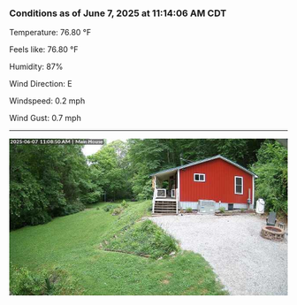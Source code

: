 ### Conditions as of June 7, 2025 at 11:14:06 AM CDT 

Temperature: 76.80 &deg;F

Feels like: 76.80 &deg;F

Humidity: 87%

Wind Direction: E

Windspeed: 0.2 mph

Wind Gust: 0.7 mph

---

<img src="./images/latest.jpeg"/>

